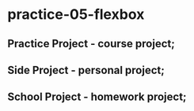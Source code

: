 # practice-05-flexbox

## Practice Project - course project;
## Side Project - personal project;
## School Project - homework project;
